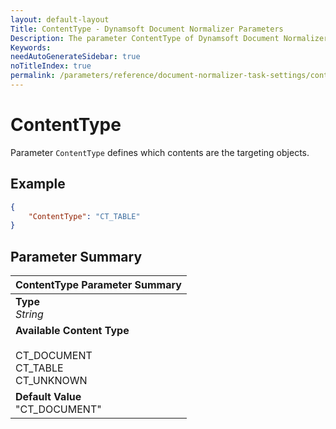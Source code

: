 ```yaml
---
layout: default-layout
Title: ContentType - Dynamsoft Document Normalizer Parameters
Description: The parameter ContentType of Dynamsoft Document Normalizer is XXX.
Keywords:
needAutoGenerateSidebar: true
noTitleIndex: true
permalink: /parameters/reference/document-normalizer-task-settings/content-type.html
---
```


# ContentType

Parameter `ContentType` defines which contents are the targeting objects.

## Example

```json
{
    "ContentType": "CT_TABLE"
}
```

## Parameter Summary

| ContentType Parameter Summary |
| :---------------------------- |
| **Type**<br>*String* |
| **Available Content Type**<br><br>CT_DOCUMENT<br>CT_TABLE<br>CT_UNKNOWN |
| **Default Value**<br>"CT_DOCUMENT" |
